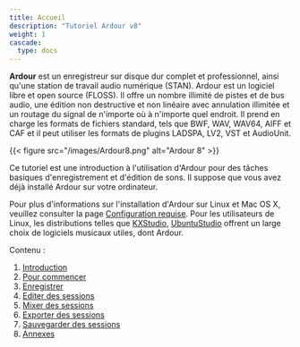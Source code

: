 ```yaml
---
title: Accueil
description: "Tutoriel Ardour v8"
weight: 1
cascade:
  type: docs
---
```


**Ardour** est un enregistreur sur disque dur complet et professionnel, ainsi qu'une station de travail audio numérique (STAN).
Ardour est un logiciel libre et open source (FLOSS). Il offre un nombre illimité de pistes et de bus audio, une édition non destructive et non linéaire avec annulation illimitée et un routage du signal de n'importe où à n'importe quel endroit.
Il prend en charge les formats de fichiers standard, tels que BWF, WAV, WAV64, AIFF et CAF et il peut utiliser les formats de plugins LADSPA, LV2, VST et AudioUnit.

{{< figure src="/images/Ardour8.png" alt="Ardour 8" >}}

Ce tutoriel est une introduction à l'utilisation d'Ardour pour des tâches basiques d'enregistrement et d'édition de sons. 
Il suppose que vous avez déjà installé Ardour sur votre ordinateur.

Pour plus d'informations sur l'installation d'Ardour sur Linux et Mac OS X, veuillez consulter la page [Configuration requise](https://ardour.org/requirements.html). Pour les utilisateurs de Linux, les distributions telles que [KXStudio](http://kxstudio.sourceforge.net/), [UbuntuStudio](http://ubuntustudio.org/) offrent un large choix de logiciels musicaux utiles, dont Ardour.

Contenu :

1. [Introduction](introduction/)
2. [Pour commencer](getting-started/)
3. [Enregistrer](recording/)
4. [Editer des sessions](editing-sessions/)
5. [Mixer des sessions](mixing-sessions/)
6. [Exporter des sessions](exporting-sessions/)
7. [Sauvegarder des sessions](saving-sessions/)
8. [Annexes](appendices/)
